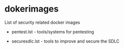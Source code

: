 # dokerimages
List of security related docker images

- pentest.lst - tools/systems for pentesting

- securesdlc.lst - tools to improve and secure the SDLC

